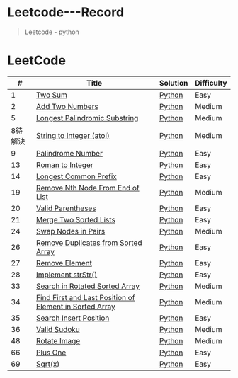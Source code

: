# Leetcode---Record
> Leetcode - python





LeetCode
========


| # | Title | Solution | Difficulty |
|---| ----- | -------- | ---------- |
|1|[Two Sum](https://leetcode.com/problems/two-sum/) | [Python](https://github.com/linooohon/leeetcode-python/issues/12)|Easy|
|2|[Add Two Numbers](https://leetcode.com/problems/add-two-numbers/) | [Python](https://github.com/linooohon/leeetcode-python/issues/15)|Medium|
|5|[Longest Palindromic Substring](https://leetcode.com/problems/longest-palindromic-substring/) | [Python](https://github.com/linooohon/leeetcode-python/issues/33)|Medium|
|8待解決|[String to Integer (atoi)](https://leetcode.com/problems/string-to-integer-atoi/) | [Python](https://github.com/linooohon/leeetcode-python/issues/73)|Medium|
|9|[Palindrome Number](https://leetcode.com/problems/palindrome-number/) | [Python](https://github.com/linooohon/leeetcode-python/issues/57)|Easy|
|13|[Roman to Integer](https://leetcode.com/problems/roman-to-integer/) | [Python](https://github.com/linooohon/leeetcode-python/issues/79)|Easy|
|14|[Longest Common Prefix](https://leetcode.com/problems/longest-common-prefix/) | [Python](https://github.com/linooohon/leeetcode-python/issues/72)|Easy|
|19|[Remove Nth Node From End of List](https://leetcode.com/problems/remove-nth-node-from-end-of-list/) | [Python](https://github.com/linooohon/leeetcode-python/issues/24)|Medium|
|20|[Valid Parentheses](https://leetcode.com/problems/valid-parentheses/) | [Python](https://github.com/linooohon/leeetcode-python/issues/48)|Easy|
|21|[Merge Two Sorted Lists](https://leetcode.com/problems/merge-two-sorted-lists/description/) | [Python](https://github.com/linooohon/leeetcode-python/issues/22)|Easy|
|24|[Swap Nodes in Pairs](https://leetcode.com/problems/swap-nodes-in-pairs/) | [Python](https://github.com/linooohon/leeetcode-python/issues/19)|Medium|
|26|[Remove Duplicates from Sorted Array](https://leetcode.com/problems/remove-duplicates-from-sorted-array/) | [Python](https://github.com/linooohon/leeetcode-python/issues/30)|Easy|
|27|[Remove Element](https://leetcode.com/problems/remove-element/) | [Python](https://github.com/linooohon/leeetcode-python/issues/29)|Easy|
|28|[Implement strStr()](https://leetcode.com/problems/implement-strstr/) | [Python](https://github.com/linooohon/leeetcode-python/issues/71)|Easy|
|33|[Search in Rotated Sorted Array](https://leetcode.com/problems/search-in-rotated-sorted-array/) | [Python](https://github.com/linooohon/leeetcode-python/issues/11)|Medium|
|34|[Find First and Last Position of Element in Sorted Array](https://leetcode.com/problems/find-first-and-last-position-of-element-in-sorted-array/) | [Python](https://github.com/linooohon/leeetcode-python/issues/3)|Medium|
|35|[Search Insert Position](https://leetcode.com/problems/search-insert-position/) | [Python](https://github.com/linooohon/leeetcode-python/issues/2)|Easy|
|36|[Valid Sudoku](https://leetcode.com/problems/valid-sudoku/submissions/) | [Python](https://github.com/linooohon/leeetcode-python/issues/66)|Medium|
|48|[Rotate Image](https://leetcode.com/problems/rotate-image/) | [Python](https://github.com/linooohon/leeetcode-python/issues/67)|Medium|
|66|[Plus One](https://leetcode.com/problems/plus-one/) | [Python](https://github.com/linooohon/leeetcode-python/issues/65)|Easy|
|69|[Sqrt(x)](https://leetcode.com/problems/sqrtx/) | [Python](https://github.com/linooohon/leeetcode-python/issues/13)|Easy|
